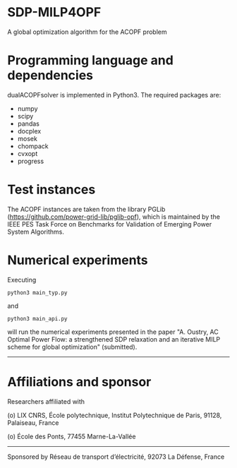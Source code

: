 # SDP-MILP4OPF
A global optimization algorithm for the ACOPF problem

# Programming language and dependencies

dualACOPFsolver is implemented in Python3. The required packages are:
- numpy
- scipy
- pandas
- docplex
- mosek
- chompack
- cvxopt 
- progress

# Test instances

The ACOPF instances are taken from the library PGLib (https://github.com/power-grid-lib/pglib-opf), which is maintained by the IEEE PES Task Force on Benchmarks for Validation of Emerging Power System Algorithms.

# Numerical experiments

Executing 
```
python3 main_typ.py
```

and

```
python3 main_api.py
```

will run the numerical experiments presented in the paper "A. Oustry, AC Optimal Power Flow: a strengthened SDP relaxation and an iterative MILP scheme for global optimization" (submitted).  

---------------------------------------------------------------------------------------
# Affiliations and sponsor

Researchers affiliated with

(o) LIX CNRS, École polytechnique, Institut Polytechnique de Paris, 91128, Palaiseau, France 

(o) École des Ponts, 77455 Marne-La-Vallée

---------------------------------------------------------------------------------------

Sponsored by Réseau de transport d’électricité, 92073 La Défense, France




